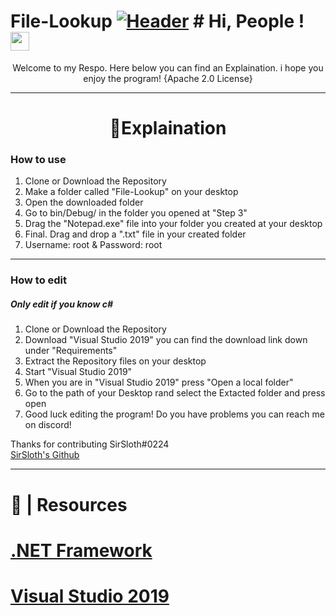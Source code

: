 # File-Lookup [![Header](https://github.com/NotCrypto/NotCrypto/blob/master/assests/sevn.png "Header")](https://github.com) # Hi, People ! <img src="https://github.com/NotCrypto/NotCrypto/blob/master/assests/wave.gif" width="30px">
<p align='center'>
    Welcome to my Respo. Here below you can find an Explaination. i hope you enjoy the program! {Apache 2.0 License}
</p>
<hr>

<h1 align='center'> 📰Explaination </h1>

<h3>How to use</h3>
<ol>
    <li>Clone or Download the Repository</li>
    <li>Make a folder called "File-Lookup" on your desktop</li>
    <li>Open the downloaded folder</li>
    <li>Go to bin/Debug/ in the folder you opened at "Step 3"</li>
    <li>Drag the "Notepad.exe" file into your folder you created at your desktop</li>
    <li>Final. Drag and drop a ".txt" file in your created folder</li>
    <li>Username: root & Password: root</li>
</ol>
<hr>

<h3>How to edit</h3>
<h5>Only edit if you know c#</h5>
<ol>
    <li>Clone or Download the Repository</li>
    <li>Download "Visual Studio 2019" you can find the download link down under "Requirements"</li>
    <li>Extract the Repository files on your desktop</li>
    <li>Start "Visual Studio 2019"</li>
    <li>When you are in "Visual Studio 2019" press "Open a local folder"</li>
    <li>Go to the path of your Desktop rand select the Extacted folder and press open</li>
    <li>
        Good luck editing the program! Do you have problems you can reach me on discord!</li>
</ol>

Thanks for contributing SirSloth#0224 <br> [SirSloth's Github](https://github.com/SlothsAreLazyTho)

<hr>

<p align='center'><h1>📰 | Resources</h1></p>

# [.NET Framework](https://dotnet.microsoft.com/download/dotnet-framework/net48)
# [Visual Studio 2019](https://visualstudio.microsoft.com/thank-you-downloading-visual-studio/?sku=Community&rel=16)
